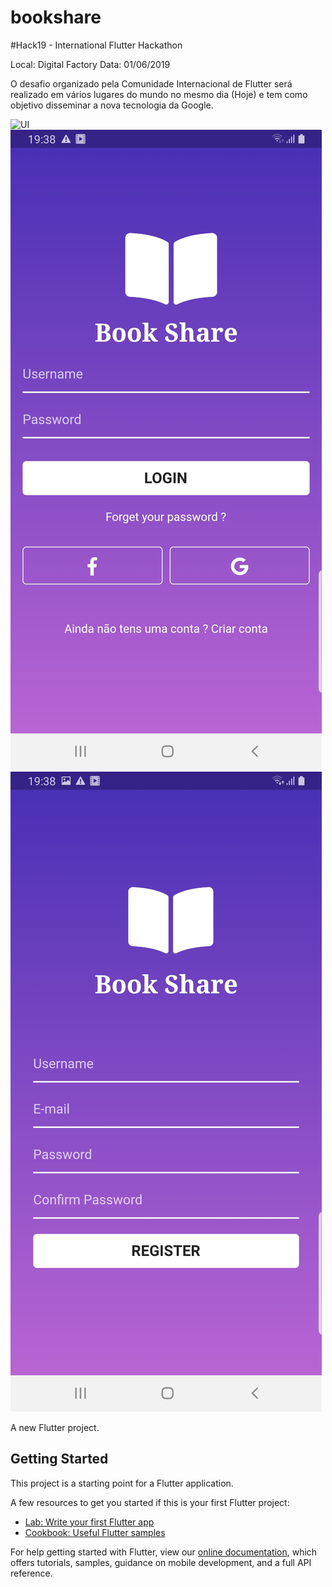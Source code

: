 # bookshare

#Hack19 - International Flutter Hackathon

Local: Digital Factory 
Data: 01/06/2019

O desafio organizado pela Comunidade Internacional de Flutter será realizado em vários lugares do mundo no mesmo dia (Hoje) e tem como objetivo disseminar a nova tecnologia da Google.

![UI](preview.png)
![Uq](2.jpg)
![Uq](3.jpg)

A new Flutter project.

## Getting Started

This project is a starting point for a Flutter application.

A few resources to get you started if this is your first Flutter project:

- [Lab: Write your first Flutter app](https://flutter.dev/docs/get-started/codelab)
- [Cookbook: Useful Flutter samples](https://flutter.dev/docs/cookbook)

For help getting started with Flutter, view our 
[online documentation](https://flutter.dev/docs), which offers tutorials, 
samples, guidance on mobile development, and a full API reference.
